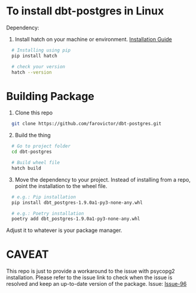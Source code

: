 # To install dbt-postgres in Linux

Dependency:
1. Install hatch on your machine or environment. [Installation Guide](https://hatch.pypa.io/latest/install/)
```bash
  # Installing using pip
  pip install hatch

  # check your version
  hatch --version
```

# Building Package
1. Clone this repo
```bash
  git clone https://github.com/farovictor/dbt-postgres.git
```


2. Build the thing
```bash
  # Go to project folder
  cd dbt-postgres

  # Build wheel file
  hatch build
```


3. Move the dependency to your project. Instead of installing from a repo, point the installation to the wheel file.
```bash
  # e.g.: Pip installation
  pip install dbt_postgres-1.9.0a1-py3-none-any.whl

  # e.g.: Poetry installation
  poetry add dbt_postgres-1.9.0a1-py3-none-any.whl
```

Adjust it to whatever is your package manager.

# CAVEAT

This repo is just to provide a workaround to the issue with psycopg2 installation.
Please refer to the issue link to check when the issue is resolved and keep an up-to-date version of the package.
Issue: [Issue-96](https://github.com/dbt-labs/dbt-postgres/issues/96)
